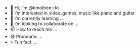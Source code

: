 - 👋 Hi, I’m @timothee-rkt
- 👀 I’m interested in video_games, music like piano and guitar 
- 🌱 I’m currently learning ...
- 💞️ I’m looking to collaborate on ...
- 📫 How to reach me ...
- 😄 Pronouns: ...
- ⚡ Fun fact: ...

<!---
timothee-rkt/timothee-rkt is a ✨ special ✨ repository because its `README.md` (this file) appears on your GitHub profile.
You can click the Preview link to take a look at your changes.
--->
